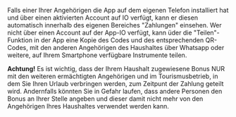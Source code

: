 ﻿Falls einer Ihrer Angehörigen die App auf dem eigenen Telefon installiert hat und über einen aktivierten Account auf IO verfügt, kann er diesen automatisch innerhalb des eigenen Bereiches "Zahlungen" einsehen. Wer nicht über einen Account auf der App-IO verfügt, kann üder die "Teilen"-Funktion in der App eine Kopie des Codes und des entsprechenden QR-Codes, mit den anderen Angehörigen des Haushaltes über Whatsapp oder weitere, auf Ihrem Smartphone verfügbare Instrumente teilen.

**Achtung!** Es ist wichtig, dass der Ihrem Haushalt zugewiesene Bonus NUR mit den weiteren ermächtigten Angehörigen und im Tourismusbetrieb, in dem Sie Ihren Urlaub verbringen werden, zum Zeitpunt der Zahlung geteilt wird. Andernfalls könnten Sie in Gefahr laufen, dass andere Personen den Bonus an Ihrer Stelle angeben und dieser damit nicht mehr von den Angehörigen Ihres Haushaltes verwendet werden kann.
